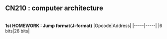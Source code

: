 ## CN210 : computer architecture

<br>**1st HOMEWORK : Jump format(J-format)**
|Opcode|Address|
|-----|-----|
|6 bits|26 bits|


